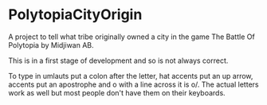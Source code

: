 # PolytopiaCityOrigin
A project to tell what tribe originally owned a city in the game The Battle Of Polytopia by Midjiwan AB. 

This is in a first stage of development and so is not always correct. 

To type in umlauts put a colon after the letter, hat accents put an up arrow, accents put an apostrophe and o with a line across it is o/. The actual letters work as well but most people don't have them on their keyboards. 
